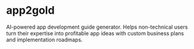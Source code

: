 # app2gold
AI-powered app development guide generator. Helps non-technical users turn their expertise into profitable app ideas with custom business plans and implementation roadmaps.
